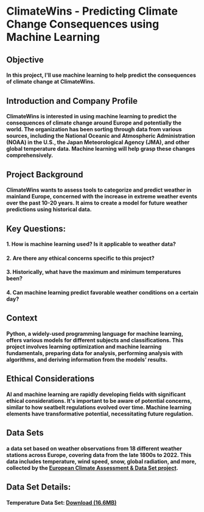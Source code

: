 # ClimateWins - Predicting Climate Change Consequences using Machine Learning
## Objective
#### In this project, I'll use machine learning to help predict the consequences of climate change at ClimateWins.

## Introduction and Company Profile
#### ClimateWins is interested in using machine learning to predict the consequences of climate change around Europe and potentially the world. The organization has been sorting through data from various sources, including the National Oceanic and Atmospheric Administration (NOAA) in the U.S., the Japan Meteorological Agency (JMA), and other global temperature data. Machine learning will help grasp these changes comprehensively.

## Project Background
#### ClimateWins wants to assess tools to categorize and predict weather in mainland Europe, concerned with the increase in extreme weather events over the past 10-20 years. It aims to create a model for future weather predictions using historical data.

## Key Questions:
#### 1. How is machine learning used? Is it applicable to weather data?

#### 2. Are there any ethical concerns specific to this project?

#### 3. Historically, what have the maximum and minimum temperatures been?

#### 4. Can machine learning predict favorable weather conditions on a certain day?

## Context
#### Python, a widely-used programming language for machine learning, offers various models for different subjects and classifications. This project involves learning optimization and machine learning fundamentals, preparing data for analysis, performing analysis with algorithms, and deriving information from the models’ results.

## Ethical Considerations
#### AI and machine learning are rapidly developing fields with significant ethical considerations. It's important to be aware of potential concerns, similar to how seatbelt regulations evolved over time. Machine learning elements have transformative potential, necessitating future regulation.

## Data Sets
####  a data set based on weather observations from 18 different weather stations across Europe, covering data from the late 1800s to 2022. This data includes temperature, wind speed, snow, global radiation, and more, collected by the [European Climate Assessment & Data Set project](https://www.ecad.eu/).

## Data Set Details:
#### Temperature Data Set: [Download (16.6MB)](https://s3.amazonaws.com/coach-courses-us/public/courses/da-spec-ml/Scripts/A1/Dataset-weather-prediction-dataset-processed.csv)

